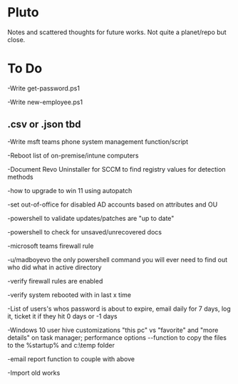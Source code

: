 # Pluto
Notes and scattered thoughts for future works.  Not quite a planet/repo but close. 


# To Do 

-Write get-password.ps1

-Write new-employee.ps1 
## .csv or .json tbd

-Write msft teams phone system management function/script

-Reboot list of on-premise/intune computers

-Document Revo Uninstaller for SCCM to find registry values for detection methods

-how to upgrade to win 11 using autopatch

-set out-of-office for disabled AD accounts based on attributes and OU

-powershell to validate updates/patches are "up to date"

-powershell to check for unsaved/unrecovered docs

-microsoft teams firewall rule 

-u/madboyevo the only powershell command you will ever need to find out who did what in active directory

-verify firewall rules are enabled

-verify system rebooted with in last x time

-List of users's whos password is about to expire, email daily for 7 days, log it, ticket it if they hit 0 days or -1 days

-Windows 10 user hive customizations "this pc" vs "favorite" and "more details" on task manager; performance options
--function to copy the files to the %startup% and c:\temp folder

-email report function to couple with above



-Import old works


